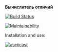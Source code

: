 **Вычислитель отличий**

[![Build Status](https://travis-ci.org/MityaDementiy/project-lvl2-s487.svg?branch=master)](https://travis-ci.org/MityaDementiy/project-lvl2-s487)

[![Maintainability](https://api.codeclimate.com/v1/badges/7bbef321bddbe31911d2/maintainability)](https://codeclimate.com/github/MityaDementiy/project-lvl2-s487/maintainability)

Installation and use:

[![asciicast](https://asciinema.org/a/ErKIdSQhk4hJTxswxh7BI6NR9.svg)](https://asciinema.org/a/ErKIdSQhk4hJTxswxh7BI6NR9)
